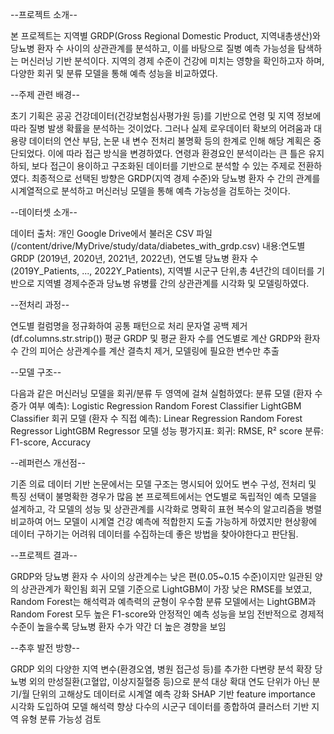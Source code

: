 --프로젝트 소개--

본 프로젝트는 지역별 GRDP(Gross Regional Domestic Product, 지역내총생산)와 당뇨병 환자 수 사이의 상관관계를 분석하고, 이를 바탕으로 질병 예측 가능성을 탐색하는 머신러닝 기반 분석이다. 
지역의 경제 수준이 건강에 미치는 영향을 확인하고자 하며, 다양한 회귀 및 분류 모델을 통해 예측 성능을 비교하였다.

--주제 관련 배경--

초기 기획은 공공 건강데이터(건강보험심사평가원 등)를 기반으로 연령 및 지역 정보에 따라 질병 발생 확률을 분석하는 것이었다. 
그러나 실제 로우데이터 확보의 어려움과 대용량 데이터의 연산 부담, 논문 내 변수 전처리 불명확 등의 한계로 인해 해당 계획은 중단되었다.
이에 따라 접근 방식을 변경하였다. 
연령과 환경요인 분석이라는 큰 틀은 유지하되, 보다 접근이 용이하고 구조화된 데이터를 기반으로 분석할 수 있는 주제로 전환하였다. 
최종적으로 선택된 방향은 GRDP(지역 경제 수준)와 당뇨병 환자 수 간의 관계를 시계열적으로 분석하고 머신러닝 모델을 통해 예측 가능성을 검토하는 것이다.

--데이터셋 소개--

데이터 출처: 개인 Google Drive에서 불러온 CSV 파일
(/content/drive/MyDrive/study/data/diabetes_with_grdp.csv)
내용:연도별 GRDP (2019년, 2020년, 2021년, 2022년), 연도별 당뇨병 환자 수 (2019Y_Patients, ..., 2022Y_Patients),
지역별 시군구 단위,총 4년간의 데이터를 기반으로 지역별 경제수준과 당뇨병 유병률 간의 상관관계를 시각화 및 모델링하였다.

--전처리 과정--

연도별 컬럼명을 정규화하여 공통 패턴으로 처리
문자열 공백 제거 (df.columns.str.strip())
평균 GRDP 및 평균 환자 수를 연도별로 계산
GRDP와 환자 수 간의 피어슨 상관계수를 계산
결측치 제거, 모델링에 필요한 변수만 추출

--모델 구조--

다음과 같은 머신러닝 모델을 회귀/분류 두 영역에 걸쳐 실험하였다:
분류 모델 (환자 수 증가 여부 예측):
Logistic Regression
Random Forest Classifier
LightGBM Classifier
회귀 모델 (환자 수 직접 예측):
Linear Regression
Random Forest Regressor
LightGBM Regressor
모델 성능 평가지표:
회귀: RMSE, R² score
분류: F1-score, Accuracy

--레퍼런스 개선점--

기존 의료 데이터 기반 논문에서는 모델 구조는 명시되어 있어도 변수 구성, 전처리 및 특징 선택이 불명확한 경우가 많음
본 프로젝트에서는 연도별로 독립적인 예측 모델을 설계하고, 각 모델의 성능 및 상관관계를 시각화로 명확히 표현
복수의 알고리즘을 병렬 비교하여 어느 모델이 시계열 건강 예측에 적합한지 도출 가능하게 하였지만 현상황에 데이터 구하기는 어려워
데이터를 수집하는데 좋은 방법을 찾아야한다고 판단됨.

--프로젝트 결과--

GRDP와 당뇨병 환자 수 사이의 상관계수는 낮은 편(0.05~0.15 수준)이지만 일관된 양의 상관관계가 확인됨
회귀 모델 기준으로 LightGBM이 가장 낮은 RMSE를 보였고, Random Forest는 해석력과 예측력의 균형이 우수함
분류 모델에서는 LightGBM과 Random Forest 모두 높은 F1-score와 안정적인 예측 성능을 보임
전반적으로 경제적 수준이 높을수록 당뇨병 환자 수가 약간 더 높은 경향을 보임

--추후 발전 방향--

GRDP 외의 다양한 지역 변수(환경오염, 병원 접근성 등)를 추가한 다변량 분석 확장
당뇨병 외의 만성질환(고혈압, 이상지질혈증 등)으로 분석 대상 확대
연도 단위가 아닌 분기/월 단위의 고해상도 데이터로 시계열 예측 강화
SHAP 기반 feature importance 시각화 도입하여 모델 해석력 향상
다수의 시군구 데이터를 종합하여 클러스터 기반 지역 유형 분류 가능성 검토
